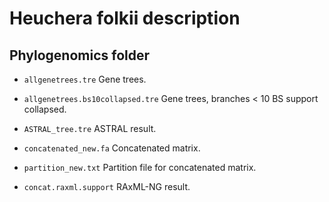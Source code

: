 # Heuchera folkii description
 
## Phylogenomics folder

* `allgenetrees.tre`
Gene trees.

* `allgenetrees.bs10collapsed.tre`
Gene trees, branches < 10 BS support collapsed.

* `ASTRAL_tree.tre`
ASTRAL result.

* `concatenated_new.fa`
Concatenated matrix.

* `partition_new.txt`
Partition file for concatenated matrix.

* `concat.raxml.support`
RAxML-NG result.

